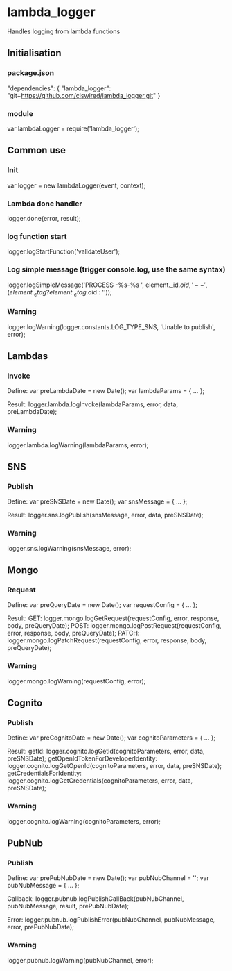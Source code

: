 # lambda_logger
Handles logging from lambda functions

## Initialisation

### package.json
  "dependencies": {
    "lambda_logger": "git+https://github.com/ciswired/lambda_logger.git"
  }
  
### module
  var lambdaLogger = require('lambda_logger');
  
  
## Common use

### Init
  var logger = new lambdaLogger(event, context);
  
### Lambda done handler
  logger.done(error, result);
  
### log function start
  logger.logStartFunction('validateUser');
  
### Log simple message (trigger console.log, use the same syntax)  
  logger.logSimpleMessage('PROCESS -%s-%s ', element._id.$oid, ' -- ', (element._etag ? element._etag.$oid : ''));  
  
### Warning
  logger.logWarning(logger.constants.LOG_TYPE_SNS, 'Unable to publish', error);  
  
  
## Lambdas

### Invoke
  Define:
  var preLambdaDate = new Date();
  var lambdaParams = {
    ...
  };
  
  Result:
  logger.lambda.logInvoke(lambdaParams, error, data, preLambdaDate);
  
### Warning
  logger.lambda.logWarning(lambdaParams, error);
  
## SNS

### Publish
  Define:
  var preSNSDate = new Date();
  var snsMessage = {
    ...
  };
  
  Result:
  logger.sns.logPublish(snsMessage, error, data, preSNSDate);
  
### Warning
  logger.sns.logWarning(snsMessage, error);
        
## Mongo

### Request
  Define:
  var preQueryDate = new Date();
  var requestConfig = {
    ...
  };
  
  Result:
  GET: logger.mongo.logGetRequest(requestConfig, error, response, body, preQueryDate);
  POST: logger.mongo.logPostRequest(requestConfig, error, response, body, preQueryDate);
  PATCH: logger.mongo.logPatchRequest(requestConfig, error, response, body, preQueryDate);
  
### Warning
  logger.mongo.logWarning(requestConfig, error);
  
## Cognito

### Publish
  Define:
  var preCognitoDate = new Date();
  var cognitoParameters = {
    ...
  };
  
  Result:
  getId: logger.cognito.logGetId(cognitoParameters, error, data, preSNSDate);
  getOpenIdTokenForDeveloperIdentity: logger.cognito.logGetOpenId(cognitoParameters, error, data, preSNSDate);
  getCredentialsForIdentity: logger.cognito.logGetCredentials(cognitoParameters, error, data, preSNSDate);
  
### Warning
  logger.cognito.logWarning(cognitoParameters, error);  
  
## PubNub

### Publish
  Define:
  var prePubNubDate = new Date();
  var pubNubChannel = '';
  var pubNubMessage = {
    ...
  };
  
  Callback:
  logger.pubnub.logPublishCallBack(pubNubChannel, pubNubMessage, result, prePubNubDate);
  
  Error:
  logger.pubnub.logPublishError(pubNubChannel, pubNubMessage, error, prePubNubDate);

### Warning
  logger.pubnub.logWarning(pubNubChannel, error);
  


